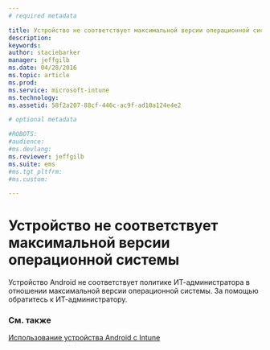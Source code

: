 ```yaml
---
# required metadata

title: Устройство не соответствует максимальной версии операционной системы | Microsoft Intune
description:
keywords:
author: staciebarker
manager: jeffgilb
ms.date: 04/28/2016
ms.topic: article
ms.prod:
ms.service: microsoft-intune
ms.technology:
ms.assetid: 58f2a207-88cf-446c-ac9f-ad10a124e4e2

# optional metadata

#ROBOTS:
#audience:
#ms.devlang:
ms.reviewer: jeffgilb
ms.suite: ems
#ms.tgt_pltfrm:
#ms.custom:

---
```


# Устройство не соответствует максимальной версии операционной системы

Устройство Android не соответствует политике ИТ-администратора в отношении максимальной версии операционной системы. За помощью обратитесь к ИТ-администратору.

### См. также
[Использование устройства Android с Intune](using-your-android-device-with-intune.md)

<!--HONumber=May16_HO2-->


